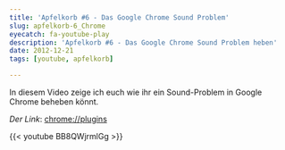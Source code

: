 ```yaml
---
title: 'Apfelkorb #6 - Das Google Chrome Sound Problem'
slug: apfelkorb-6_Chrome
eyecatch: fa-youtube-play
description: 'Apfelkorb #6 - Das Google Chrome Sound Problem heben'
date: 2012-12-21
tags: [youtube, apfelkorb]

---
```


In diesem Video zeige ich euch wie ihr ein Sound-Problem in Google Chrome beheben könnt.

*Der Link*: [chrome://plugins](chrome://plugins)

{{< youtube BB8QWjrmlGg >}}
